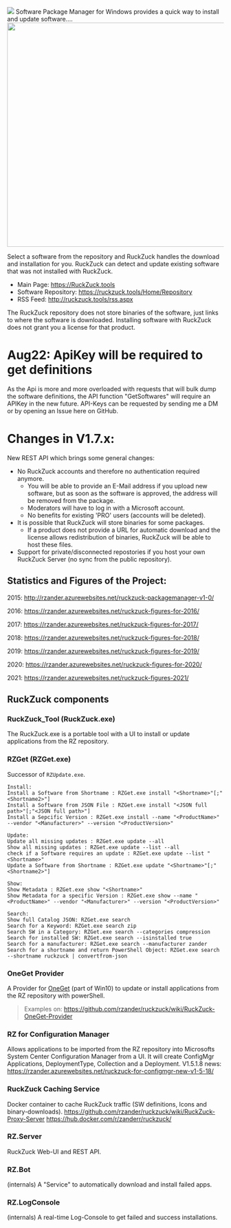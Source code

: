 <img src="https://github.com/rzander/ruckzuck/blob/master/RZ.Server/RZ.Server/wwwroot/images/RZ-Logo.png">
Software Package Manager for Windows provides a quick way to install and update software....

<img src="https://cloud.githubusercontent.com/assets/11909453/24813479/7340c22a-1bce-11e7-8df7-a0d8236775df.png" width="520">


Select a software from the repository and RuckZuck handles the download and installation for you.
 RuckZuck can detect and update existing software that was not installed with RuckZuck. 

 * Main Page: https://RuckZuck.tools
 * Software Repository: https://ruckzuck.tools/Home/Repository
 * RSS Feed: http://ruckzuck.tools/rss.aspx

 The RuckZuck repository does not store binaries of the software, just links to where the software is downloaded. Installing software with RuckZuck does not grant you a license for that product.

# Aug22: ApiKey will be required to get definitions
As the Api is more and more overloaded with requests that will bulk dump the software definitions, the API function "GetSoftwares" will require an APIKey in the new future.  API-Keys can be requested by sending me a DM or by opening an Issue here on GitHub.

# Changes in V1.7.x:

New REST API which brings some general changes:
* No RuckZuck accounts and therefore no authentication required anymore. 
  * You will be able to provide an E-Mail address if you upload new software, but as soon as the software is approved, the address will be removed from the package.
  * Moderators will have to log in with a Microsoft account.
  * No benefits for existing 'PRO' users (accounts will be deleted).
* It is possible that RuckZuck will store binaries for some packages.
  * If a product does not provide a URL for automatic download and the license allows redistribution of binaries, RuckZuck will be able to host these files.
* Support for private/disconnected repostories if you host your own RuckZuck Server (no sync from the public repository).

## Statistics and Figures of the Project: 

2015:  http://rzander.azurewebsites.net/ruckzuck-packagemanager-v1-0/ 

2016:  https://rzander.azurewebsites.net/ruckzuck-figures-for-2016/ 

2017:  https://rzander.azurewebsites.net/ruckzuck-figures-for-2017/

2018:  https://rzander.azurewebsites.net/ruckzuck-figures-for-2018/

2019: https://rzander.azurewebsites.net/ruckzuck-figures-for-2019/

2020: https://rzander.azurewebsites.net/ruckzuck-figures-for-2020/

2021: https://rzander.azurewebsites.net/ruckzuck-figures-2021/

## RuckZuck components
### RuckZuck_Tool (RuckZuck.exe)
The RuckZuck.exe is a portable tool with a UI to install or update applications from the RZ repository.

### RZGet (RZGet.exe)
Successor of `RZUpdate.exe`.
```
Install:
Install a Software from Shortname : RZGet.exe install "<Shortname>"[;"<Shortname2>"]
Install a Software from JSON File : RZGet.exe install "<JSON full path>"[;"<JSON full path>"]
Install a Sepcific Version : RZGet.exe install --name "<ProductName>" --vendor "<Manufacturer>" --version "<ProductVersion>"

Update:
Update all missing updates : RZGet.exe update --all
Show all missing updates : RZGet.exe update --list --all
check if a Software requires an update : RZGet.exe update --list "<Shortname>"
Update a Software from Shortname : RZGet.exe update "<Shortname>"[;"<Shortname2>"]

Show:
Show Metadata : RZGet.exe show "<Shortname>"
Show Metadata for a specific Version : RZGet.exe show --name "<ProductName>" --vendor "<Manufacturer>" --version "<ProductVersion>"

Search:
Show full Catalog JSON: RZGet.exe search
Search for a Keyword: RZGet.exe search zip
Search SW in a Category: RZGet.exe search --categories compression
Search for installed SW: RZGet.exe search --isinstalled true
Search for a manufacturer: RZGet.exe search --manufacturer zander
Search for a shortname and return PowerShell Object: RZGet.exe search --shortname ruckzuck | convertfrom-json
```

### OneGet Provider
A Provider for [OneGet](https://github.com/OneGet/oneget) (part of Win10) to update or install applications from the RZ repository with powerShell.

> Examples on: https://github.com/rzander/ruckzuck/wiki/RuckZuck-OneGet-Provider

### RZ for Configuration Manager
Allows applications to be imported from the RZ repository into Microsofts System Center Configuration Manager from a UI. It will create ConfigMgr Applications, DeploymentType, Collection and a Deployment. V1.5.1.8 news: https://rzander.azurewebsites.net/ruckzuck-for-configmgr-new-v1-5-18/

### RuckZuck Caching Service ###
Docker container to cache RuckZuck traffic (SW definitions, Icons and binary-downloads).
https://github.com/rzander/ruckzuck/wiki/RuckZuck-Proxy-Server 
https://hub.docker.com/r/zanderr/ruckzuck/

### RZ.Server
RuckZuck Web-UI and REST API.

### RZ.Bot
(internals) A "Service" to automatically download and install failed apps.
### RZ.LogConsole
(internals) A real-time Log-Console to get failed and success installations.

